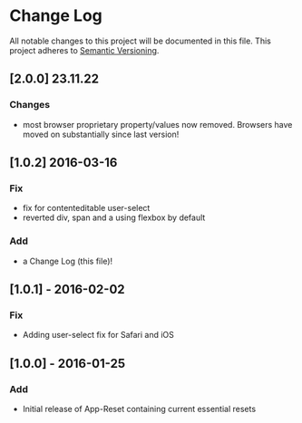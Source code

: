 # Change Log
All notable changes to this project will be documented in this file.
This project adheres to [Semantic Versioning](http://semver.org/).

## [2.0.0] 23.11.22
### Changes
- most browser proprietary property/values now removed. Browsers have moved on substantially since last version!

## [1.0.2] 2016-03-16
### Fix
- fix for contenteditable user-select
- reverted div, span and a using flexbox by default

### Add
- a Change Log (this file)!

## [1.0.1] - 2016-02-02
### Fix
- Adding user-select fix for Safari and iOS

## [1.0.0] - 2016-01-25
### Add
- Initial release of App-Reset containing current essential resets
